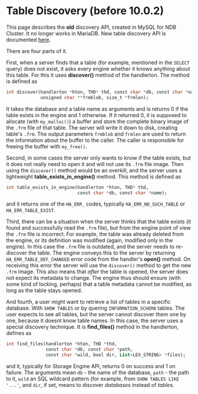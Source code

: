 # Table Discovery (before 10.0.2)

This page describes the <strong>old</strong> discovery API, created in MySQL for NDB Cluster. It no longer works in MariaDB. New table discovery API is documented [here](/columns-storage-engines-and-plugins/storage-engines/storage-engines-storage-engine-development/table-discovery/).

There are four parts of it.

First, when a server finds that a table (for example, mentioned in the `SELECT` query) does not exist, it asks every engine whether it knows anything about this table. For this it uses <strong>discover()</strong> method of the handlerton. The method is defined as

```sql
int discover(handlerton *hton, THD* thd, const char *db, const char *name,
             unsigned char **frmblob, size_t *frmlen);
```

It takes the database and a table name as arguments and is returns 0 if the table exists in the engine and 1 otherwise. If it returned 0, it is supposed to allocate (with `my_malloc()`) a buffer and store the complete binary image of the `.frm` file of that table. The server will write it down to disk, creating table's `.frm`. The output parameters `frmblob` and `frmlen` are used to return the information about the buffer to the caller. The caller is responsible for freeing the buffer with `my_free()`.

Second, in some cases the server only wants to know if the table exists, but it does not really need to open it and will not use its `.frm` file image. Then using the `discover()` method would be an overkill, and the server uses a lightweight <strong>table_exists_in_engine()</strong> method. This method is defined as

```sql
int table_exists_in_engine(handlerton *hton, THD* thd,
                           const char *db, const char *name);
```

and it returns one of the `HA_ERR_` codes, typically `HA_ERR_NO_SUCH_TABLE` or <code>
HA_ERR_TABLE_EXIST</code>.

Third, there can be a situation when the server thinks that the table exists (it found and successfully read the `.frm` file), but from the engine point of view the `.frm` file is incorrect. For example, the table was already deleted from the engine, or its definition was modified (again, modified only in the engine). In this case the `.frm` file is outdated, and the server needs to re-discover the table. The engine conveys this to the server by returning `HA_ERR_TABLE_DEF_CHANGED` error code from the handler's <strong>open()</strong> method. On receiving this error the server will use the `discover()` method to get the new `.frm` image. This also means that <em>after</em> the table is opened, the server does not expect its metadata to change. The engine thus should ensure (with some kind of locking, perhaps) that a table metadata cannot be modified, as long as the table stays opened.

And fourth, a user might want to retrieve a list of tables in a specific database. With `SHOW TABLES` or by quering `INFORMATION_SCHEMA` tables. The user expects to see all tables, but the server cannot discover them one by one, because it doesnt know table names. In this case, the server uses a special discovery technique. It is <strong>find_files()</strong> method in the handlerton, defines as

```sql
int find_files(handlerton *hton, THD *thd,
               const char *db, const char *path,
               const char *wild, bool dir, List<LEX_STRING> *files);
```

and  it, typically for Storage Engine API, returns 0 on success and 1 on failure. The arguments mean `db` - the name of the database, `path` - the path to it, `wild` an SQL wildcard pattern (for example, from `SHOW TABLES LIKE '...'`, and `dir`, if set, means to discover <em>databases</em> instead of <em>tables</em>.